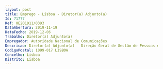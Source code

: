 ```yaml
--- 
layout: post
title: Emprego - Lisboa - Diretor(a) Adjunto(a)
Id: 71777
Ref: OE201911/0393
DataAbertura: 2019-11-19
DataFecho: 2019-12-06
Trabalho: Diretor(a) Adjunto(a)
Empregador: Autoridade Nacional de Comunicações
Descricao: Diretor(a) Adjunto(a)   Direção Geral de Gestão de Pessoas e de Recursos Financeiros(Referência DAJ_ANACOM D)
CodigoPostal: 1099-017 LISBOA
Concelho: Lisboa
Distrito: Lisboa
--- 
```

